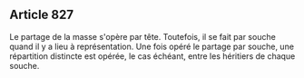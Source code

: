 Article 827
----
Le partage de la masse s'opère par tête. Toutefois, il se fait par souche quand
il y a lieu à représentation. Une fois opéré le partage par souche, une
répartition distincte est opérée, le cas échéant, entre les héritiers de chaque
souche.
